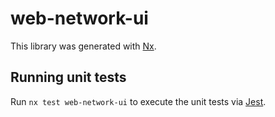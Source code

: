 # web-network-ui

This library was generated with [Nx](https://nx.dev).

## Running unit tests

Run `nx test web-network-ui` to execute the unit tests via [Jest](https://jestjs.io).
